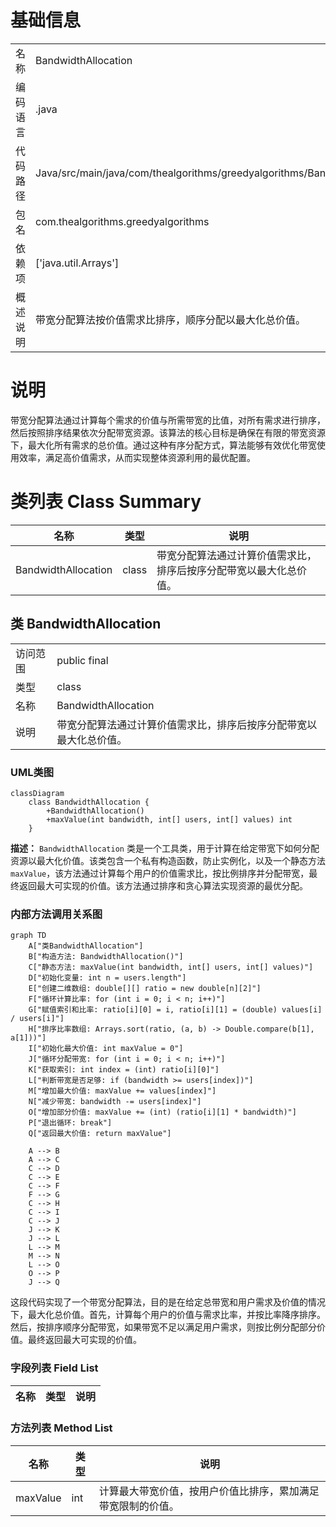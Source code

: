 # 基础信息

|      |      |
|------|------|
| 名称 | BandwidthAllocation |
| 编码语言 | .java |
| 代码路径 | Java/src/main/java/com/thealgorithms/greedyalgorithms/BandwidthAllocation.java |
| 包名 | com.thealgorithms.greedyalgorithms |
| 依赖项 | ['java.util.Arrays'] |
| 概述说明 | 带宽分配算法按价值需求比排序，顺序分配以最大化总价值。 |

# 说明

带宽分配算法通过计算每个需求的价值与所需带宽的比值，对所有需求进行排序，然后按照排序结果依次分配带宽资源。该算法的核心目标是确保在有限的带宽资源下，最大化所有需求的总价值。通过这种有序分配方式，算法能够有效优化带宽使用效率，满足高价值需求，从而实现整体资源利用的最优配置。

# 类列表 Class Summary

| 名称   | 类型  | 说明 |
|-------|------|-------------|
| BandwidthAllocation | class | 带宽分配算法通过计算价值需求比，排序后按序分配带宽以最大化总价值。 |



## 类 BandwidthAllocation

|      |      |
|------|------|
| 访问范围 | public final |
| 类型 | class |
| 名称 | BandwidthAllocation |
| 说明 | 带宽分配算法通过计算价值需求比，排序后按序分配带宽以最大化总价值。 |


### UML类图

```mermaid
classDiagram
    class BandwidthAllocation {
        +BandwidthAllocation()
        +maxValue(int bandwidth, int[] users, int[] values) int
    }
```

**描述：**
`BandwidthAllocation` 类是一个工具类，用于计算在给定带宽下如何分配资源以最大化价值。该类包含一个私有构造函数，防止实例化，以及一个静态方法 `maxValue`，该方法通过计算每个用户的价值需求比，按比例排序并分配带宽，最终返回最大可实现的价值。该方法通过排序和贪心算法实现资源的最优分配。


### 内部方法调用关系图

```mermaid
graph TD
    A["类BandwidthAllocation"]
    B["构造方法: BandwidthAllocation()"]
    C["静态方法: maxValue(int bandwidth, int[] users, int[] values)"]
    D["初始化变量: int n = users.length"]
    E["创建二维数组: double[][] ratio = new double[n][2]"]
    F["循环计算比率: for (int i = 0; i < n; i++)"]
    G["赋值索引和比率: ratio[i][0] = i, ratio[i][1] = (double) values[i] / users[i]"]
    H["排序比率数组: Arrays.sort(ratio, (a, b) -> Double.compare(b[1], a[1]))"]
    I["初始化最大价值: int maxValue = 0"]
    J["循环分配带宽: for (int i = 0; i < n; i++)"]
    K["获取索引: int index = (int) ratio[i][0]"]
    L["判断带宽是否足够: if (bandwidth >= users[index])"]
    M["增加最大价值: maxValue += values[index]"]
    N["减少带宽: bandwidth -= users[index]"]
    O["增加部分价值: maxValue += (int) (ratio[i][1] * bandwidth)"]
    P["退出循环: break"]
    Q["返回最大价值: return maxValue"]

    A --> B
    A --> C
    C --> D
    C --> E
    C --> F
    F --> G
    C --> H
    C --> I
    C --> J
    J --> K
    J --> L
    L --> M
    M --> N
    L --> O
    O --> P
    J --> Q
```

这段代码实现了一个带宽分配算法，目的是在给定总带宽和用户需求及价值的情况下，最大化总价值。首先，计算每个用户的价值与需求比率，并按比率降序排序。然后，按排序顺序分配带宽，如果带宽不足以满足用户需求，则按比例分配部分价值。最终返回最大可实现的价值。

### 字段列表 Field List

| 名称  | 类型  | 说明 |
|-------|-------|------|

### 方法列表 Method List

| 名称  | 类型  | 说明 |
|-------|-------|------|
| maxValue | int | 计算最大带宽价值，按用户价值比排序，累加满足带宽限制的价值。 |




